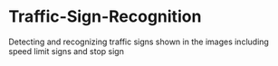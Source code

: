 # Traffic-Sign-Recognition
Detecting and recognizing traffic signs shown in the images including speed limit signs and stop sign
